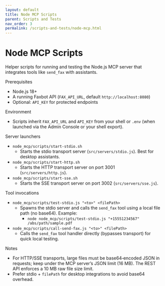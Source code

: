 ```yaml
---
layout: default
title: Node MCP Scripts
parent: Scripts and Tests
nav_order: 3
permalink: /scripts-and-tests/node-mcp.html
---
```


# Node MCP Scripts

Helper scripts for running and testing the Node.js MCP server that integrates tools like `send_fax` with assistants.

Prerequisites
- Node.js 18+
- A running Faxbot API (`FAX_API_URL`, default `http://localhost:8080`)
- Optional: `API_KEY` for protected endpoints

Environment
- Scripts inherit `FAX_API_URL` and `API_KEY` from your shell or `.env` (when launched via the Admin Console or your shell export).

Server launchers
- `node_mcp/scripts/start-stdio.sh`
  - Starts the stdio transport server (`src/servers/stdio.js`). Best for desktop assistants.
- `node_mcp/scripts/start-http.sh`
  - Starts the HTTP transport server on port 3001 (`src/servers/http.js`).
- `node_mcp/scripts/start-sse.sh`
  - Starts the SSE transport server on port 3002 (`src/servers/sse.js`).

Tool invocations
- `node_mcp/scripts/test-stdio.js "<to>" <filePath>`
  - Spawns the stdio server and calls the `send_fax` tool using a local file path (no base64). Example:
    - `node node_mcp/scripts/test-stdio.js "+15551234567" /abs/path/sample.pdf`
- `node_mcp/scripts/call-send-fax.js "<to>" <filePath>`
  - Calls the `send_fax` tool handler directly (bypasses transport) for quick local testing.

Notes
- For HTTP/SSE transports, large files must be base64‑encoded JSON in requests; keep under the MCP server’s JSON limit (16 MB). The REST API enforces a 10 MB raw file size limit.
- Prefer stdio + `filePath` for desktop integrations to avoid base64 overhead.

